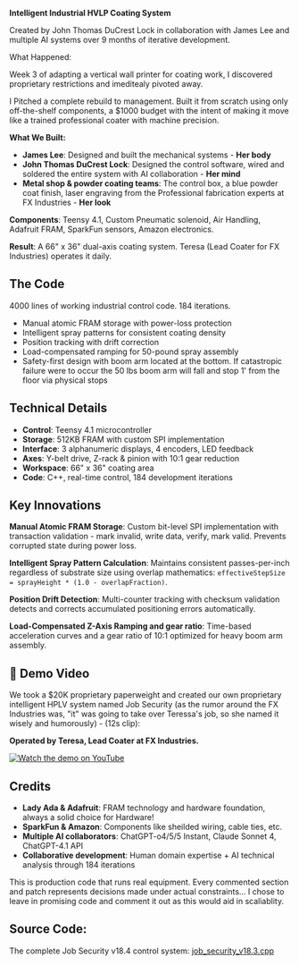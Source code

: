 **Intelligent Industrial HVLP Coating System**

Created by John Thomas DuCrest Lock in collaboration with James Lee and multiple AI systems over 9 months of iterative development.

What Happened:

Week 3 of adapting a vertical wall printer for coating work, I discovered proprietary restrictions and imeditealy pivoted away.

I Pitched a complete rebuild to management. Built it from scratch using only off-the-shelf components, a $1000 budget with the intent of making it move like a trained professional coater with machine precision.

**What We Built:**
- **James Lee**: Designed and built the mechanical systems - **Her body**
- **John Thomas DuCrest Lock**: Designed the control software, wired and soldered the entire system with AI collaboration - **Her mind**
- **Metal shop & powder coating teams**: The control box, a blue powder coat finish, laser engraving from the Professional fabrication experts at FX Industries - **Her look**

**Components**: Teensy 4.1, Custom Pneumatic solenoid, Air Handling, Adafruit FRAM, SparkFun sensors, Amazon electronics. 

**Result**: A 66" x 36" dual-axis coating system. Teresa (Lead Coater for FX Industries) operates it daily.

## The Code
4000 lines of working industrial control code. 184 iterations.

- Manual atomic FRAM storage with power-loss protection
- Intelligent spray patterns for consistent coating density  
- Position tracking with drift correction
- Load-compensated ramping for 50-pound spray assembly
- Safety-first design with boom arm located at the bottom. If catastropic failure were to occur the 50 lbs boom arm will fall and stop 1' from the floor via physical stops

## Technical Details
- **Control**: Teensy 4.1 microcontroller
- **Storage**: 512KB FRAM with custom SPI implementation
- **Interface**: 3 alphanumeric displays, 4 encoders, LED feedback
- **Axes**: Y-belt drive, Z-rack & pinion with 10:1 gear reduction
- **Workspace**: 66" x 36" coating area
- **Code**: C++, real-time control, 184 development iterations

## Key Innovations
**Manual Atomic FRAM Storage**: Custom bit-level SPI implementation with transaction validation - mark invalid, write data, verify, mark valid. Prevents corrupted state during power loss.

**Intelligent Spray Pattern Calculation**: Maintains consistent passes-per-inch regardless of substrate size using overlap mathematics: `effectiveStepSize = sprayHeight * (1.0 - overlapFraction)`.

**Position Drift Detection**: Multi-counter tracking with checksum validation detects and corrects accumulated positioning errors automatically.

**Load-Compensated Z-Axis Ramping and gear ratio**: Time-based acceleration curves and a gear ratio of 10:1 optimized for heavy boom arm assembly.

## 🎥 Demo Video

We took a $20K proprietary paperweight and created our own proprietary intelligent HPLV system named Job Security (as the rumor around the FX Industries was, "it" was going to take over Teressa's job, so she named it wisely and humorously) - (12s clip):

**Operated by Teresa, Lead Coater at FX Industries.**

[![Watch the demo on YouTube](https://img.youtube.com/vi/klHbX47O5l0/0.jpg)](https://youtu.be/klHbX47O5l0)

## Credits
- **Lady Ada & Adafruit**: FRAM technology and hardware foundation, always a solid choice for Hardware!
- **SparkFun & Amazon**: Components like sheilded wiring, cable ties, etc.  
- **Multiple AI collaborators**: ChatGPT-o4/5/5 Instant, Claude Sonnet 4, ChatGPT-4.1 API
- **Collaborative development**: Human domain expertise + AI technical analysis through 184 iterations

This is production code that runs real equipment. Every commented section and patch represents decisions made under actual constraints... I chose to leave in promising code and comment it out as this would aid in scaliablity.

## Source Code:
The complete Job Security v18.4 control system: [job_security_v18.3.cpp](https://github.com/10John01/hplv-intelligent-coating-system/blob/main/code/job_security_v18.3.cpp)

